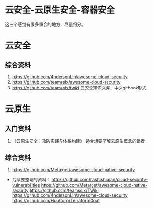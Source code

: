 # 云安全-云原生安全-容器安全

这三个感觉有很多重合的地方，尽量细分。

# 云安全

## 综合资料

1. https://github.com/4ndersonLin/awesome-cloud-security
1. https://github.com/teamssix/awesome-cloud-security
1. https://github.com/teamssix/twiki  云安全知识文库，中文gitbook形式

# 云原生

## 入门资料

1. 《云原生安全：攻防实践与体系构建》  适合想要了解云原生概念的读者

## 综合资料

1. https://github.com/Metarget/awesome-cloud-native-security


* 后续要整理的资料：
https://github.com/hashishrajan/cloud-security-vulnerabilities
https://github.com/Metarget/awesome-cloud-native-security
https://github.com/teamssix/TWiki
https://github.com/4ndersonLin/awesome-cloud-security
https://github.com/HuoCorp/TerraformGoat
